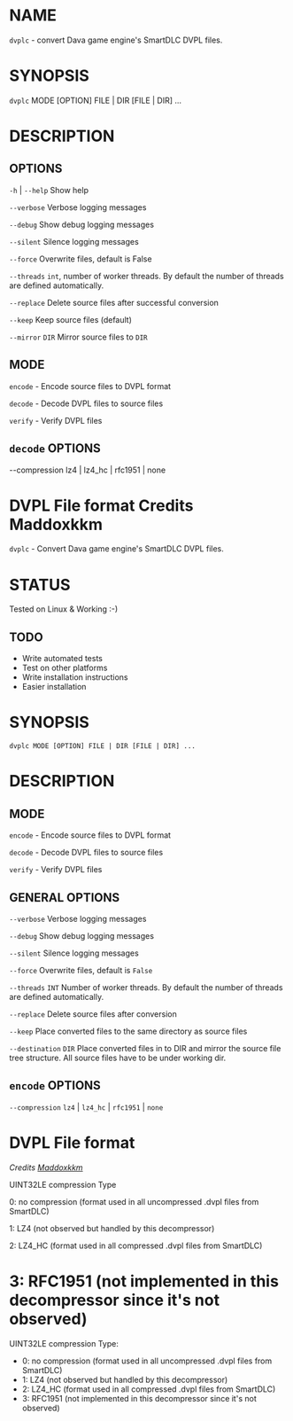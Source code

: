 # NAME

`dvplc` - convert Dava game engine's SmartDLC DVPL files. 

# SYNOPSIS
`dvplc` MODE [OPTION] FILE | DIR [FILE | DIR] ...

# DESCRIPTION

## OPTIONS
 `-h` | `--help` Show help

`--verbose` Verbose logging messages

 `--debug` Show debug logging messages 

`--silent` Silence logging messages

`--force` Overwrite files, default is False

`--threads` `int`, number of worker threads. By default the number of threads are defined automatically. 

`--replace` Delete source files after successful conversion

`--keep` Keep source files (default)

`--mirror` `DIR` Mirror source files to `DIR`

## MODE
`encode` - Encode source files to DVPL format

`decode` - Decode DVPL files to source files

`verify` - Verify DVPL files

## `decode` OPTIONS
--compression lz4 | lz4_hc | rfc1951 | none

DVPL File format
Credits Maddoxkkm
=======

`dvplc` - Convert Dava game engine's SmartDLC DVPL files. 

# STATUS

Tested on Linux & Working :-) 

## TODO

* Write automated tests
* Test on other platforms 
* Write installation instructions
* Easier installation

# SYNOPSIS

`dvplc MODE [OPTION] FILE | DIR [FILE | DIR] ...`

# DESCRIPTION

## MODE

`encode` - Encode source files to DVPL format

`decode` - Decode DVPL files to source files

`verify` - Verify DVPL files

## GENERAL OPTIONS

`--verbose` Verbose logging messages

`--debug` Show debug logging messages 

`--silent` Silence logging messages

`--force` Overwrite files, default is `False`

`--threads` `INT` Number of worker threads. By default the number of threads are defined automatically. 

`--replace` Delete source files after conversion

`--keep` Place converted files to the same directory as source files

`--destination` `DIR` Place converted files in to DIR and mirror the source file tree structure. All source files have to be under working dir. 

## `encode` OPTIONS

`--compression` `lz4` | `lz4_hc` | `rfc1951` | `none`

# DVPL File format

*Credits [Maddoxkkm](https://github.com/Maddoxkkm)*

UINT32LE compression Type

0: no compression (format used in all uncompressed .dvpl files from SmartDLC)

1: LZ4 (not observed but handled by this decompressor)

2: LZ4_HC (format used in all compressed .dvpl files from SmartDLC)

3: RFC1951 (not implemented in this decompressor since it's not observed)
=======
UINT32LE compression Type:
* 0: no compression (format used in all uncompressed .dvpl files from SmartDLC)
* 1: LZ4 (not observed but handled by this decompressor)
* 2: LZ4_HC (format used in all compressed .dvpl files from SmartDLC)
* 3: RFC1951 (not implemented in this decompressor since it's not observed)
